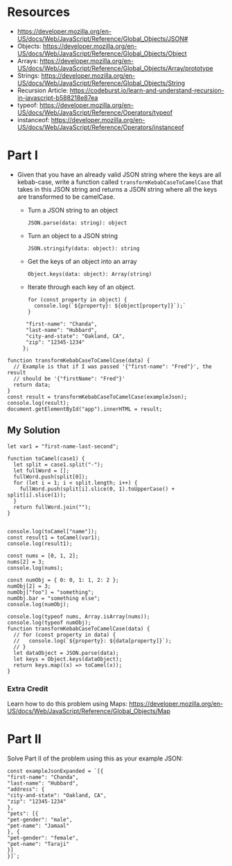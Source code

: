 # Resources

- https://developer.mozilla.org/en-US/docs/Web/JavaScript/Reference/Global_Objects/JSON# 
- Objects: https://developer.mozilla.org/en-US/docs/Web/JavaScript/Reference/Global_Objects/Object
- Arrays: https://developer.mozilla.org/en-US/docs/Web/JavaScript/Reference/Global_Objects/Array/prototype
- Strings: https://developer.mozilla.org/en-US/docs/Web/JavaScript/Reference/Global_Objects/String
- Recursion Article: https://codeburst.io/learn-and-understand-recursion-in-javascript-b588218e87ea
- typeof: https://developer.mozilla.org/en-US/docs/Web/JavaScript/Reference/Operators/typeof
- instanceof: https://developer.mozilla.org/en-US/docs/Web/JavaScript/Reference/Operators/instanceof

# Part I

- Given that you have an already valid JSON string where the keys are all kebab-case, write a function called `transformKebabCaseToCamelCase` that takes in this JSON string and returns a JSON string where all the keys are transformed to be camelCase.
  - Turn a JSON string to an object
  
    `JSON.parse(data: string): object`
  - Turn an object to a JSON string
  
    `JSON.stringify(data: object): string`
  - Get the keys of an object into an array
  
    `Object.keys(data: object): Array(string)`
  - Iterate through each key of an object.
  
    ```
    for (const property in object) {
      console.log(`${property}: ${object[property]}`);`
    }
    ```
    
```const exampleJson = {
      "first-name": "Chanda",
      "last-name": "Hubbard",
      "city-and-state": "Oakland, CA",
      "zip": "12345-1234"
     };
 ```

```
function transformKebabCaseToCamelCase(data) {
  // Example is that if I was passed '{"first-name": "Fred"}', the result
  // should be '{"firstName": "Fred"}'
  return data;
}
const result = transformKebabCaseToCamelCase(exampleJson);
console.log(result);
document.getElementById("app").innerHTML = result;
```
## My Solution 

`let var1 = "first-name-last-second";`

```
function toCamel(case1) {
  let split = case1.split("-");
  let fullWord = [];
  fullWord.push(split[0]);
  for (let i = 1; i < split.length; i++) {
    fullWord.push(split[i].slice(0, 1).toUpperCase() + split[i].slice(1));
  }
  return fullWord.join("");
}


console.log(toCamel["name"]);
const result1 = toCamel(var1);
console.log(result1);

const nums = [0, 1, 2];
nums[2] = 3;
console.log(nums);

const numObj = { 0: 0, 1: 1, 2: 2 };
numObj[2] = 3;
numObj["foo"] = "something";
numObj.bar = "something else";
console.log(numObj);

console.log(typeof nums, Array.isArray(nums));
console.log(typeof numObj);
function transformKebabCaseToCamelCase(data) {
  // for (const property in data) {
  //   console.log(`${property}: ${data[property]}`);
  // }
  let dataObject = JSON.parse(data);
  let keys = Object.keys(dataObject);
  return keys.map((x) => toCamel(x));
}

```

### Extra Credit
Learn how to do this problem using Maps: https://developer.mozilla.org/en-US/docs/Web/JavaScript/Reference/Global_Objects/Map

# Part II

Solve Part II of the problem using this as your example JSON:

```
const exampleJsonExpanded = `[{
"first-name": "Chanda",
"last-name": "Hubbard",
"address": {
"city-and-state": "Oakland, CA",
"zip": "12345-1234"
},
"pets": [{
"pet-gender": "male",
"pet-name": "Jamaal"
}, {
"pet-gender": "female",
"pet-name": "Taraji"
}]
}]`;
```

